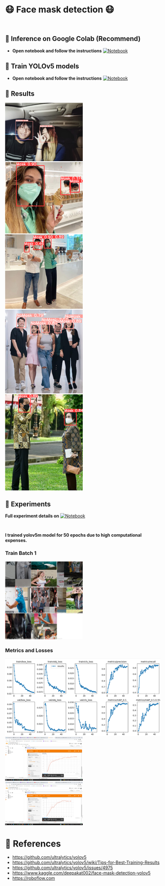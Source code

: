 <h1 align="left"> 😷 Face mask detection 😷 </h1>

<br>

## 🔦 **Inference on Google Colab (Recommend)**
- **Open notebook and follow the instructions** [![Notebook](https://colab.research.google.com/assets/colab-badge.svg)](https://colab.research.google.com/drive/1Mb0XlW5EV947X0RJysOVbrqB4LLL0iQY?usp=sharing)


## 🔦 **Train YOLOv5 models** 
- **Open notebook and follow the instructions** [![Notebook](https://colab.research.google.com/assets/colab-badge.svg)](https://colab.research.google.com/drive/1Mb0XlW5EV947X0RJysOVbrqB4LLL0iQY?usp=sharing)

## 🔦 **Results**
<p>
    <img src="./results/hasil14.jpg" style="width:50%" />
    <img src="./results/hasil5.png" style="width:50%" />
    <img src="./results/hasil6.png" style="width:50%" />
    <img src="./results/hasil8.png" style="width:50%" />
    <img src="./results/hasil9.png" style="width:50%" />
</p>

## 🔦 **Experiments**
**Full experiment details on** [![Notebook](https://colab.research.google.com/assets/colab-badge.svg)](https://colab.research.google.com/drive/1Mb0XlW5EV947X0RJysOVbrqB4LLL0iQY?usp=sharing)

<br>

**I trained yolov5m model for 50 epochs due to high computational expenses.**
### **Train Batch 1** 
<p>
    <img src="./experiments/trainbatch1.jfif" style="width:50%" />
</p>

### **Metrics and Losses**
<p>
    <img src="./experiments/metrics and losses.png" style="width:100%" />
    <img src="./experiments/Recall.png" style="width:50%" />
    <img src="./experiments/Precision.png" style="width:50%" />
</p>

# 📙 **References**
- https://github.com/ultralytics/yolov5
- https://github.com/ultralytics/yolov5/wiki/Tips-for-Best-Training-Results
- https://github.com/ultralytics/yolov5/issues/4975
- https://www.kaggle.com/deepakat002/face-mask-detection-yolov5
- https://roboflow.com
